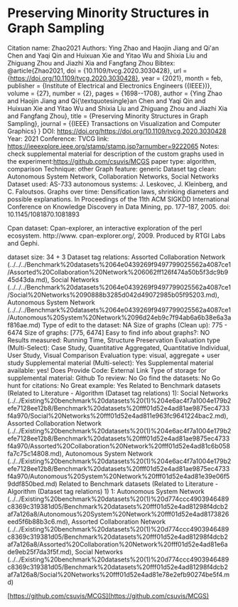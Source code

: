 # Preserving Minority Structures in Graph Sampling

Citation name: Zhao2021
Authors: Ying Zhao and Haojin Jiang and Qi'an Chen and Yaqi Qin and Huixuan Xie and Yitao Wu and Shixia Liu and Zhiguang Zhou and Jiazhi Xia and Fangfang Zhou
Bibtex: @article{Zhao2021,
doi = {10.1109/tvcg.2020.3030428},
url = {https://doi.org/10.1109/tvcg.2020.3030428},
year = {2021},
month = feb,
publisher = {Institute of Electrical and Electronics Engineers ({IEEE})},
volume = {27},
number = {2},
pages = {1698--1708},
author = {Ying Zhao and Haojin Jiang and Qi{\textquotesingle}an Chen and Yaqi Qin and Huixuan Xie and Yitao Wu and Shixia Liu and Zhiguang Zhou and Jiazhi Xia and Fangfang Zhou},
title = {Preserving Minority Structures in Graph Sampling},
journal = {{IEEE} Transactions on Visualization and Computer Graphics}
}
DOI: https://doi.org/https://doi.org/10.1109/tvcg.2020.3030428
Year: 2021
Conference: TVCG
link: https://ieeexplore.ieee.org/stamp/stamp.jsp?arnumber=9222065
Notes: check supplemental material for description of the custom graphs used in the experiment:https://github.com/csuvis/MCGS
paper type: algorithm, comparison
Technique: other
Graph feature: generic
Dataset tag clean: Autonomous System Network, Collaboration Networks, Social Networks
Dataset used: AS-733 autonomous systems: J. Leskovec, J. Kleinberg, and C. Faloutsos. Graphs over time: Densification
laws, shrinking diameters and possible explanations. In Proceedings of the
11th ACM SIGKDD International Conference on Knowledge Discovery in
Data Mining, pp. 177–187, 2005. doi: 10.1145/1081870.1081893

Cpan dataset: Cpan-explorer, an interactive exploration of the perl ecosystem. http://www.
cpan-explorer.org/, 2009. Produced by RTGI Labs and Gephi.


dataset size: 34 + 3
Dataset tag relations: Assorted Collaboration Network (../../../Benchmark%20datasets%2064e0439269f9497799025562a4087ce1/Assorted%20Collaboration%20Network%206062ff126f474a50b5f3dc9b945d43da.md), Social Networks (../../../Benchmark%20datasets%2064e0439269f9497799025562a4087ce1/Social%20Networks%2090888b3285d042d49072985b05f95203.md), Autonomous System Network (../../../Benchmark%20datasets%2064e0439269f9497799025562a4087ce1/Autonomous%20System%20Network%2096d24eb9c7f94ab6a6b38e6a3af816ae.md)
Type of edit to the dataset: NA
Size of graphs (Clean up): 775 - 6474
Size of graphs: [775, 6474]
Easy to find info about graphs?: NO
Results measured: Running Time, Structure Preservation
Evaluation type (Multi-Select): Case Study, Quantitative Aggregated, Quantitative Individual, User Study, Visual Comparison
Evaluation type: visual, aggregate + user study
Supplemental material (Multi-select): Yes
Supplemental material available: yes!
Does Provide Code: External Link
Type of storage for supplemental material: Github
To review: No
Go find the datasets: No
Go hunt for citations: No
Great example: Yes
Related to Benchmark datasets (Related to Literature - Algorithm (Dataset tag relations) 1): Social Networks (../../Existing%20benchmark%20datasets%20(1)%204e6ac4f7a1004e179b2efe7128ee12b8/Benchmark%20datasets%20fff01d52e4ad81ae9875ec4733f4a970/Social%20Networks%20fff01d52e4ad811e963fc9641224bac2.md), Assorted Collaboration Network (../../Existing%20benchmark%20datasets%20(1)%204e6ac4f7a1004e179b2efe7128ee12b8/Benchmark%20datasets%20fff01d52e4ad81ae9875ec4733f4a970/Assorted%20Collaboration%20Network%20fff01d52e4ad81c6b058fa7c75c14808.md), Autonomous System Network (../../Existing%20benchmark%20datasets%20(1)%204e6ac4f7a1004e179b2efe7128ee12b8/Benchmark%20datasets%20fff01d52e4ad81ae9875ec4733f4a970/Autonomous%20System%20Network%20fff01d52e4ad81e39e06f59ddf850bed.md)
Related to Benchmark datasets (Related to Literature - Algorithm (Dataset tag relations) 1) 1: Autonomous System Network (../../Existing%20benchmark%20datasets%20(1)%20d774ccc4903946489c8369c319381d05/Benchmark%20datasets%20fff01d52e4ad81298f4dcb2af7a126a8/Autonomous%20System%20Network%20fff01d52e4ad8173826eed5f6b88b3c6.md), Assorted Collaboration Network (../../Existing%20benchmark%20datasets%20(1)%20d774ccc4903946489c8369c319381d05/Benchmark%20datasets%20fff01d52e4ad81298f4dcb2af7a126a8/Assorted%20Collaboration%20Network%20fff01d52e4ad81e6ade9eb25f7da3f5f.md), Social Networks (../../Existing%20benchmark%20datasets%20(1)%20d774ccc4903946489c8369c319381d05/Benchmark%20datasets%20fff01d52e4ad81298f4dcb2af7a126a8/Social%20Networks%20fff01d52e4ad81e78e2efb90274be5f4.md)

[https://github.com/csuvis/MCGS](https://github.com/csuvis/MCGS)